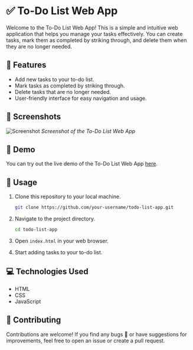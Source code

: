 

# ✅ To-Do List Web App

Welcome to the To-Do List Web App! This is a simple and intuitive web application that helps you manage your tasks effectively. You can create tasks, mark them as completed by striking through, and delete them when they are no longer needed.

## 🌟 Features

- Add new tasks to your to-do list.
- Mark tasks as completed by striking through.
- Delete tasks that are no longer needed.
- User-friendly interface for easy navigation and usage.

## 📸 Screenshots
![Screenshot](https://github.com/feven2552/-LGMVIP-Web-Task-1/assets/93426602/2b080559-7022-4a71-a4d7-2a1a8da63ad6)
*Screenshot of the To-Do List Web App*

## 🚀 Demo

You can try out the live demo of the To-Do List Web App [here](#).

## 📝 Usage

1. Clone this repository to your local machine.
   ```bash
   git clone https://github.com/your-username/todo-list-app.git
   ```

2. Navigate to the project directory.
   ```bash
   cd todo-list-app
   ```

3. Open `index.html` in your web browser.

4. Start adding tasks to your to-do list.

## 💻 Technologies Used

- HTML
- CSS
- JavaScript

## 🤝 Contributing

Contributions are welcome! If you find any bugs 🐛 or have suggestions for improvements, feel free to open an issue or create a pull request.



